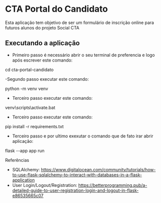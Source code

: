 # CTA Portal do Candidato

Esta aplicação tem objetivo de ser um formulário de inscrição online para futuros alunos do projeto Social CTA

## Executando a aplicação



- Primeiro passo é necessário abrir o seu terminal de preferencia e logo após escrever este comando:

cd cta-portal-candidato

-Segundo passo executar este  comando:

python -m venv venv

- Terceiro passo executar este  comando: 

venv\scripts\activate.bat

- Terceiro passo executar este  comando: 

pip install -r requirements.txt

- Terceiro passo e por ultimo exexutar o comando que de fato irar abrir aplicação:

flask --app app run



Referências

- SQLAlchemy: https://www.digitalocean.com/community/tutorials/how-to-use-flask-sqlalchemy-to-interact-with-databases-in-a-flask-application
- User Login/Logout/Registration: https://betterprogramming.pub/a-detailed-guide-to-user-registration-login-and-logout-in-flask-e86535665c07
